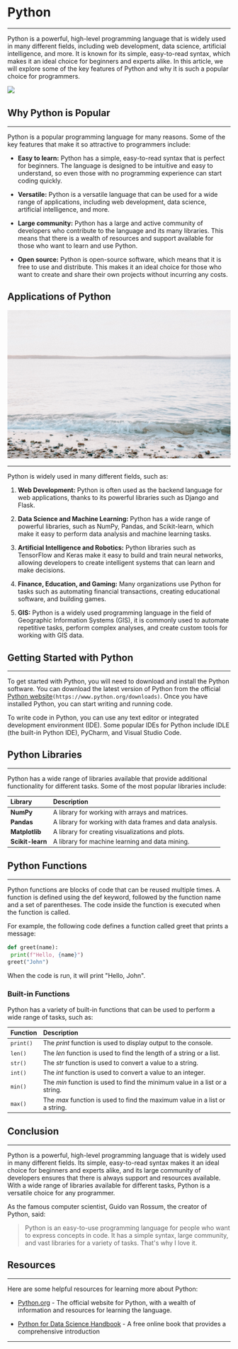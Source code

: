 # Python

------------------------------------------------------------------------------------

Python is a powerful, high-level programming language that is widely used in many different fields, including web development, data science, artificial intelligence, and more. It is known for its simple, easy-to-read syntax, which makes it an ideal choice for beginners and experts alike. In this article, we will explore some of the key features of Python and why it is such a popular choice for programmers.

![ ]( https://www.python.org/static/img/python-logo@2x.png)

## Why Python is Popular

------------------------------------------------------------------------------------

Python is a popular programming language for many reasons. Some of the key features that make it so attractive to programmers include:

- **Easy to learn:** Python has a simple, easy-to-read syntax that is perfect for beginners. The language is designed to be intuitive and easy to understand, so even those with no programming experience can start coding quickly.

- **Versatile:** Python is a versatile language that can be used for a wide range of applications, including web development, data science, artificial intelligence, and more.

- **Large community:**  Python has a large and active community of developers who contribute to the language and its many libraries. This means that there is a wealth of resources and support available for those who want to learn and use Python.

- **Open source:** Python is open-source software, which means that it is free to use and distribute. This makes it an ideal choice for those who want to create and share their own projects without incurring any costs.

## Applications of Python
![The sea / Anni Spratt](annie-spratt-RI5FdLjKAXU-unsplash.jpg)

------------------------------------------------------------------------------------

Python is widely used in many different fields, such as:

1. **Web Development:** Python is often used as the backend language for web applications, thanks to its powerful libraries such as Django and Flask.

2.  **Data Science and Machine Learning:** Python has a wide range of powerful libraries, such as NumPy, Pandas, and Scikit-learn, which make it easy to perform data analysis and machine learning tasks.

3. **Artificial Intelligence and Robotics:** Python libraries such as TensorFlow and Keras make it easy to build and train neural networks, allowing developers to create intelligent systems that can learn and make decisions.

4. **Finance, Education, and Gaming:** Many organizations use Python for tasks such as automating financial transactions, creating educational software, and building games.

5.  **GIS:** Python is a widely used programming language in the field of Geographic Information Systems (GIS), it is commonly used to automate repetitive tasks, perform complex analyses, and create custom tools for working with GIS data.

## Getting Started with Python

------------------------------------------------------------------------------------

To get started with Python, you will need to download and install the Python software. You can download the latest version of Python from the official [Python website](https://www.python.org/downloads)`(https://www.python.org/downloads)`. Once you have installed Python, you can start writing and running code.

To write code in Python, you can use any text editor or integrated development environment (IDE). Some popular IDEs for Python include IDLE (the built-in Python IDE), PyCharm, and Visual Studio Code.

## Python Libraries

------------------------------------------------------------------------------------

Python has a wide range of libraries available that provide additional functionality for different tasks. Some of the most popular libraries include:

| **Library**      | **Description**                                              |
|:-----------------|:-------------------------------------------------------------|
| **NumPy**        | A library for working with arrays and matrices.              |
| **Pandas**       | A library for working with data frames and data analysis.    |
| **Matplotlib**   | A library for creating visualizations and plots.             |
| **Scikit-learn** | A library for machine learning and data mining.              |

## Python Functions

------------------------------------------------------------------------------------

Python functions are blocks of code that can be reused multiple times. A function is defined using the def keyword, followed by the function name and a set of parentheses. The code inside the function is executed when the function is called.

For example, the following code defines a function called greet that prints a message:

 ```python
 def greet(name):
  print(f"Hello, {name}")
 greet("John")
```
When the code is run, it will print "Hello, John".

### Built-in Functions

Python has a variety of built-in functions that can be used to perform a wide range of tasks, such as:

| **Function**| **Description**                                                           |
|:------------|:--------------------------------------------------------------------------|
|```print()```|The *print* function is used to display output to the console.             |
|```len()```  |The *len* function is used to find the length of a string or a list.       |
|```str()```  |The *str* function is used to convert a value to a string.                 |
|```int()```  |The *int* function is used to convert a value to an integer.               |
|```min()```  |The *min* function is used to find the minimum value in a list or a string.|
|```max()```  |The *max* function is used to find the maximum value in a list or a string.|

## Conclusion

------------------------------------------------------------------------------------

Python is a powerful, high-level programming language that is widely used in many different fields. Its simple, easy-to-read syntax makes it an ideal choice for beginners and experts alike, and its large community of developers ensures that there is always support and resources available. With a wide range of libraries available for different tasks, Python is a versatile choice for any programmer.

As the famous computer scientist, Guido van Rossum, the creator of Python, said:

>Python is an easy-to-use programming language for people who want to express concepts in code. It has a simple syntax, large community, and vast libraries for a variety of tasks. That's why I love it.

## Resources

------------------------------------------------------------------------------------

Here are some helpful resources for learning more about Python:

- [Python.org](https://www.python.org/) \- The official website for Python, with a wealth of information and resources for learning the language.

- [Python for Data Science Handbook](https://jakevdp.github.io/PythonDataScienceHandbook/) \- A free online book that provides a comprehensive introduction

------------------------------------------------------------------------------------